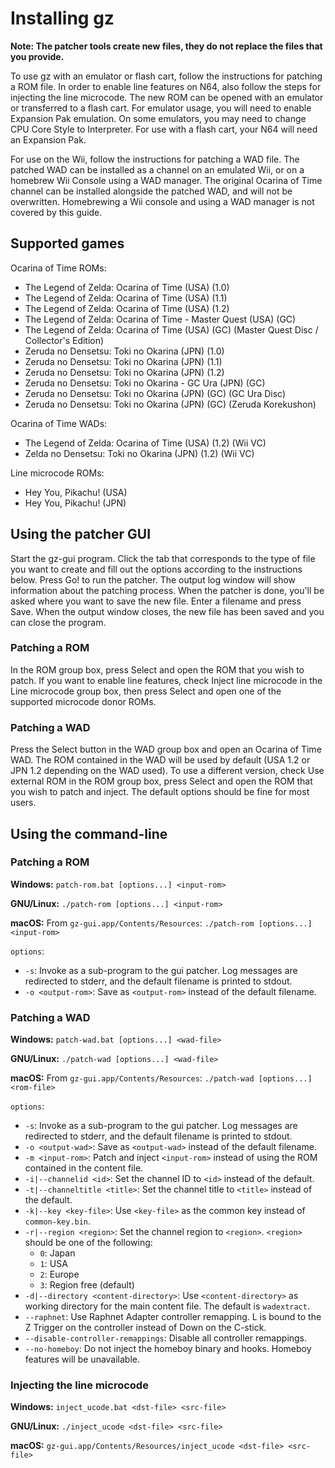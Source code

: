 # Installing gz

**Note: The patcher tools create new files, they do not replace the files that
you provide.**

To use gz with an emulator or flash cart, follow the instructions for patching
a ROM file. In order to enable line features on N64, also follow the steps for
injecting the line microcode. The new ROM can be opened with an emulator or
transferred to a flash cart. For emulator usage, you will need to enable
Expansion Pak emulation. On some emulators, you may need to change CPU Core
Style to Interpreter. For use with a flash cart, your N64 will need an
Expansion Pak.

For use on the Wii, follow the instructions for patching a WAD file. The
patched WAD can be installed as a channel on an emulated Wii, or on a homebrew
Wii Console using a WAD manager. The original Ocarina of Time channel can be
installed alongside the patched WAD, and will not be overwritten. Homebrewing a
Wii console and using a WAD manager is not covered by this guide.

## Supported games
Ocarina of Time ROMs:

-   The Legend of Zelda: Ocarina of Time (USA) (1.0)
-   The Legend of Zelda: Ocarina of Time (USA) (1.1)
-   The Legend of Zelda: Ocarina of Time (USA) (1.2)
-   The Legend of Zelda: Ocarina of Time - Master Quest (USA) (GC)
-   The Legend of Zelda: Ocarina of Time (USA) (GC) (Master Quest Disc /
Collector's Edition)
-   Zeruda no Densetsu: Toki no Okarina (JPN) (1.0)
-   Zeruda no Densetsu: Toki no Okarina (JPN) (1.1)
-   Zeruda no Densetsu: Toki no Okarina (JPN) (1.2)
-   Zeruda no Densetsu: Toki no Okarina - GC Ura (JPN) (GC)
-   Zeruda no Densetsu: Toki no Okarina (JPN) (GC) (GC Ura Disc)
-   Zeruda no Densetsu: Toki no Okarina (JPN) (GC) (Zeruda Korekushon)

Ocarina of Time WADs:

-   The Legend of Zelda: Ocarina of Time (USA) (1.2) (Wii VC)
-   Zelda no Densetsu: Toki no Okarina (JPN) (1.2) (Wii VC)

Line microcode ROMs:

-   Hey You, Pikachu! (USA)
-   Hey You, Pikachu! (JPN)

## Using the patcher GUI
Start the gz-gui program. Click the tab that corresponds to the type of file
you want to create and fill out the options according to the instructions
below. Press Go! to run the patcher. The output log window will show
information about the patching process. When the patcher is done, you'll be
asked where you want to save the new file. Enter a filename and press Save.
When the output window closes, the new file has been saved and you can close
the program.

### Patching a ROM
In the ROM group box, press Select and open the ROM that you wish to patch. If
you want to enable line features, check Inject line microcode in the Line
microcode group box, then press Select and open one of the supported microcode
donor ROMs.

### Patching a WAD
Press the Select button in the WAD group box and open an Ocarina of Time WAD.
The ROM contained in the WAD will be used by default (USA 1.2 or JPN 1.2
depending on the WAD used). To use a different version, check Use external ROM
in the ROM group box, press Select and open the ROM that you wish to patch and
inject. The default options should be fine for most users.

## Using the command-line

### Patching a ROM
**Windows:** `patch-rom.bat [options...] <input-rom>`

**GNU/Linux:** `./patch-rom [options...] <input-rom>`

**macOS:** From `gz-gui.app/Contents/Resources`:
`./patch-rom [options...] <input-rom>`

`options`:

-   `-s`: Invoke as a sub-program to the gui patcher. Log messages are
    redirected to stderr, and the default filename is printed to stdout.
-   `-o <output-rom>`: Save as `<output-rom>` instead of the default filename.

### Patching a WAD
**Windows:** `patch-wad.bat [options...] <wad-file>`

**GNU/Linux:** `./patch-wad [options...] <wad-file>`

**macOS:** From `gz-gui.app/Contents/Resources`:
`./patch-wad [options...] <rom-file>`

`options`:

-   `-s`: Invoke as a sub-program to the gui patcher. Log messages are
    redirected to stderr, and the default filename is printed to stdout.
-   `-o <output-wad>`: Save as `<output-wad>` instead of the default filename.
-   `-m <input-rom>`: Patch and inject `<input-rom>` instead of using the ROM
    contained in the content file.
-   `-i|--channelid <id>`: Set the channel ID to `<id>` instead of the default.
-   `-t|--channeltitle <title>`: Set the channel title to `<title>` instead
    of the default.
-   `-k|--key <key-file>`: Use `<key-file>` as the common key instead of
    `common-key.bin`.
-   `-r|--region <region>`: Set the channel region to `<region>`. `<region>`
    should be one of the following:
    -   `0`: Japan
    -   `1`: USA
    -   `2`: Europe
    -   `3`: Region free (default)
-   `-d|--directory <content-directory>`: Use `<content-directory>` as working
    directory for the main content file. The default is `wadextract`.
-   `--raphnet`: Use Raphnet Adapter controller remapping. L is bound to the Z
    Trigger on the controller instead of Down on the C-stick.
-   `--disable-controller-remappings`: Disable all controller remappings.
-   `--no-homeboy`: Do not inject the homeboy binary and hooks. Homeboy
    features will be unavailable.

### Injecting the line microcode
**Windows:** `inject_ucode.bat <dst-file> <src-file>`

**GNU/Linux:** `./inject_ucode <dst-file> <src-file>`

**macOS:** `gz-gui.app/Contents/Resources/inject_ucode <dst-file> <src-file>`
